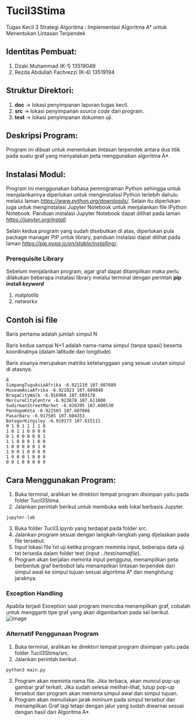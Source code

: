 # Tucil3Stima
Tugas Kecil 3 Strategi Algoritma : Implementasi Algoritma A* untuk Menentukan Lintasan Terpendek

## Identitas Pembuat:
1. Dzaki Muhammad (K-1) 13519049
2. Rezda Abdullah Fachrezzi (K-4) 13519194

## Struktur Direktori:
1. **doc** -> lokasi penyimpanan laporan tugas kecil.
2. **src** -> lokasi penyimpanan *source code* dari program.
3. **test** -> lokasi penyimpanan dokumen uji.

## Deskripsi Program:
Program ini dibuat untuk menentukan lintasan terpendek antara dua titik pada suatu graf yang menyatakan peta menggunakan algoritma A*.

## Instalasi Modul:
Program ini menggunakan bahasa pemrograman Python sehingga untuk menjalankannya diperlukan untuk menginstalasi Python terlebih dahulu melalui laman *https://www.python.org/downloads/*. Selain itu diperlukan juga untuk menginstalasi Jupyter Notebook untuk menjalankan file IPython Notebook. Panduan instalasi Jupyter Notebook dapat dilihat pada laman *https://jupyter.org/install*.

Selain kedua program yang sudah disebutkan di atas, diperlukan pula package manager PIP untuk library, panduan instalasi dapat dilihat pada laman *https://pip.pypa.io/en/stable/installing/*.

### Prerequisite Library
Sebelum menjalankan program, agar graf dapat ditampilkan maka perlu dilakukan beberapa instalasi library
melalui terminal dengan perintah **pip install *keyword***
1. matplotlib
2. networkx

## Contoh isi file
Baris pertama adalah jumlah simpul N

Baris kedua sampai N+1 adalah nama-nama simpul (tanpa spasi) beserta koordinatnya (dalam latitude dan longitude)

Baris sisanya merupakan matriks ketetanggaan yang sesuai urutan simpul di atasnya.
```
8
SimpangTuguAsiaAfrika -6.921210 107.607689
MuseumAsiaAfrika -6.921023 107.609848
BragaCityWalk -6.916968 107.609178
MercureCityCentre -6.923878 107.611800
SudirmanStreetMarket -6.920395 107.600530
PendopoKota -6.922503 107.607066
PasarBaru -6.917585 107.604353
BatagorKingsley -6.919173 107.615111
0 1 0 1 1 1 1 0
1 0 1 1 0 0 0 0
0 1 0 0 0 0 0 1
1 1 0 0 0 1 0 0
1 0 0 0 0 0 1 0
1 0 0 1 0 0 0 0
1 0 0 0 1 0 0 0
0 0 1 0 0 0 0 0
```

## Cara Menggunakan Program:
1. Buka terminal, arahkan ke direktori tempat program disimpan yaitu pada folder Tucil3Stima.
2. Jalankan perintah berikut untuk membuka web lokal berbasis Jupyter.
```
jupyter-lab
```
3. Buka folder Tucil3.ipynb yang terdapat pada folder src.
4. Jalankan program sesuai dengan langkah-langkah yang dijelaskan pada file tersebut.
5. Input lokasi file txt uji ketika program meminta input, beberapa data uji txt tersedia dalam folder test (input ../test/*namafile*).
6. Program akan berjalan meminta input pengguna, menampilkan peta berbentuk graf berbobot lalu menampilkan lintasan terpendek dari simpul awal ke simpul tujuan sesuai algoritma A* dan menghitung jaraknya.

### Exception Handling
Apabila terjadi Exception saat program mencoba menampilkan graf, cobalah untuk mengganti tipe graf yang akan digambarkan pada sel berikut.
![image](https://user-images.githubusercontent.com/8206338/113501373-bdd87780-954e-11eb-878c-0b03292c0f38.png)

### Alternatif Penggunaan Program
1. Buka terminal, arahkan ke direktori tempat program disimpan yaitu pada folder Tucil3Stima/src.
2. Jalankan perintah berikut.
```
python3 main.py
```
3. Program akan meminta nama file. Jika terbaca, akan muncul pop-up gambar graf terkait. Jika sudah selesai melihat-lihat, tutup pop-up tersebut dan program akan meminta simpul awal dan simpul tujuan.
4. Program akan menuliskan jarak mininum pada simpul tersebut dan menampilkan Graf lagi tetapi dengan jalur yang sudah diwarnai sesuai dengan hasil dari Algoritma A*.
